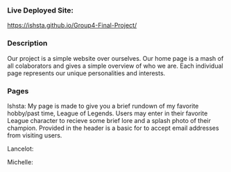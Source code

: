 ### Live Deployed Site:
https://ishsta.github.io/Group4-Final-Project/

### Description
Our project is a simple website over ourselves. Our home page is a mash of all colaborators and gives a simple overview of who we are. Each individual page represents our unique personalities and interests.

### Pages
Ishsta: My page is made to give you a brief rundown of my favorite hobby/past time, League of Legends. Users may enter in their favorite League character to recieve some brief lore and a splash photo of their champion. Provided in the header is a basic for to accept email addresses from visiting users.

Lancelot:

Michelle:
